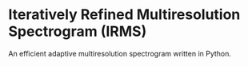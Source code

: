 # Iteratively Refined Multiresolution Spectrogram (IRMS)
An efficient adaptive multiresolution spectrogram written in Python.
